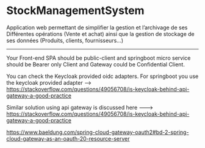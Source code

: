 # StockManagementSystem
Application web  permettant de simplifier la gestion et l’archivage de ses Différentes opérations (Vente et achat) ainsi que la gestion de stockage de ses données (Produits, clients, fournisseurs…)

----------------------------
Your Front-end SPA should be public-client and springboot micro service should be Bearer only Client and Gateway could be Confidential Client.

You can check the Keycloak provided oidc adapters. For springboot you use the keycloak provided adapter --> https://stackoverflow.com/questions/49056708/is-keycloak-behind-api-gateway-a-good-practice

Similar solution using api gateway is discussed here ---> https://stackoverflow.com/questions/49056708/is-keycloak-behind-api-gateway-a-good-practice

https://www.baeldung.com/spring-cloud-gateway-oauth2#bd-2-spring-cloud-gateway-as-an-oauth-20-resource-server
